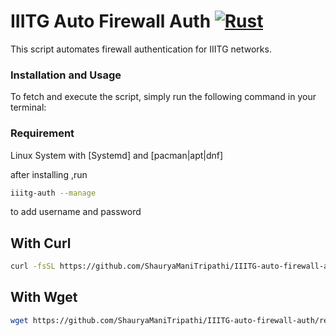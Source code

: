 # IIITG Auto Firewall Auth [![Rust](https://img.shields.io/badge/language-Rust-orange.svg?logo=rust)](https://www.rust-lang.org/)
This script automates firewall authentication for IIITG networks.

### Installation and Usage
To fetch and execute the script, simply run the following command in your terminal:
### Requirement
Linux System with [Systemd] and [pacman|apt|dnf]

after installing ,run 
```bash
iiitg-auth --manage
```
to add username and password

## With Curl
```bash
curl -fsSL https://github.com/ShauryaManiTripathi/IIITG-auto-firewall-auth/releases/download/release/manager.sh -o manager.sh && chmod +x manager.sh && sudo ./manager.sh
```

## With Wget
```bash
wget https://github.com/ShauryaManiTripathi/IIITG-auto-firewall-auth/releases/download/release/manager.sh -O manager.sh && chmod +x manager.sh && sudo ./manager.sh
```

